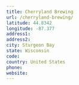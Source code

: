```yaml
---
title: Cherryland Brewing
url: /cherryland-brewing/
latitude: 44.8342
longitude: -87.377
address1: 
address2: 
city: Sturgeon Bay
state: Wisconsin
code: 
country: United States
phone: 
website: 
---
```


